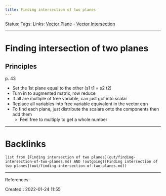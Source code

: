```yaml
---
title: Finding intersection of two planes
---
```

Status: 
Tags: 
Links: [Vector Plane](out/vector-plane.md) - [Vector Intersection](None)
___
# Finding intersection of two planes
## Principles
p. 43
- Set the 1st plane equal to the other (s1 t1 = s2 t2)
- Turn in to augmented matrix, row reduce
- If all are multiple of free variable, can just gcf into scalar
- Replace all variables into free variable equivalent in the vector eqn
- To find each plane, just distribute the scalars onto the components then add them
	- Feel free to multiply to get a whole number
___
# Backlinks
```dataview
list from [Finding intersection of two planes](out/finding-intersection-of-two-planes.md) AND !outgoing([Finding intersection of two planes](out/finding-intersection-of-two-planes.md))
```
___
References:

Created:: 2022-01-24 11:55
